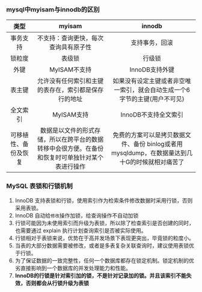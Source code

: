### mysql中myisam与innodb的区别

|         类型         |                            myisam                            |                            innodb                            |
| :------------------: | :----------------------------------------------------------: | :----------------------------------------------------------: |
|       事务支持       |             不支持：查询更快，每次查询具有原子性             |                        支持事务，回滚                        |
|        锁粒度        |                            表级锁                            |                            行级锁                            |
|         外键         |                         MyISAM不支持                         |                        InnoDB支持外键                        |
|        表主键        |     允许没有任何索引和主键的表存在，索引都是保存行的地址     | 如果没有设定主键或者非空唯一索引，就会自动生成一个6字节的主键(用户不可见) |
|       全文索引       |                          MyISAM支持                          |                     InnoDB不支持全文索引                     |
| 可移植性、备份及恢复 | 数据是以文件的形式存储，所以在跨平台的数据转移中会很方便。在备份和恢复时可单独针对某个表进行操作 | 免费的方案可以是拷贝数据文件、备份 binlog或者用mysqldump，在数据量达到几十G的时候就相对痛苦了 |



### MySQL 表锁和行锁机制

1. InnoDB 支持表锁和行锁，使用索引作为检索条件修改数据时采用行锁，否则采用表锁。
2. InnoDB 自动给`修改`操作加锁，给查询操作不自动加锁
3. 行锁可能因为未使用索引而升级为表锁，所以除了检查索引是否创建的同时，也需要通过 explain 执行计划查询索引是否被实际使用。
4. 行锁相对于表锁来说，优势在于高并发场景下表现更突出，毕竟锁的粒度小。
5. 当表的大部分数据需要被修改，或者是多表复杂关联查询时，建议使用表锁优于行锁。
6. 为了保证数据的一致完整性，任何一个数据库都存在锁定机制。锁定机制的优劣直接影响到一个数据库的并发处理能力和性能。
7. **InnoDB的行锁是针对索引加的锁，不是针对记录加的锁。并且该索引不能失效，否则都会从行锁升级为表锁**

